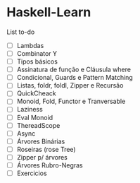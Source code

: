 ﻿# Haskell-Learn
 
 List to-do
 - [ ] Lambdas
 - [ ] Combinator Y
 - [ ] Tipos básicos
 - [ ] Assinatura de função e Cláusula where
 - [ ] Condicional, Guards e Pattern Matching
 - [ ] Listas, foldr, foldl, Zipper e Recursão
 - [ ] QuickCheack
 - [ ] Monoid, Fold, Functor e Tranversable
 - [ ] Laziness
 - [ ] Eval Monoid
 - [ ] ThereadScope
 - [ ] Async
 - [ ] Árvores Binárias
 - [ ] Roseiras (rose Tree)
 - [ ] Zipper p/ árvores
 - [ ] Árvores Rubro-Negras
 - [ ] Exercicios 
